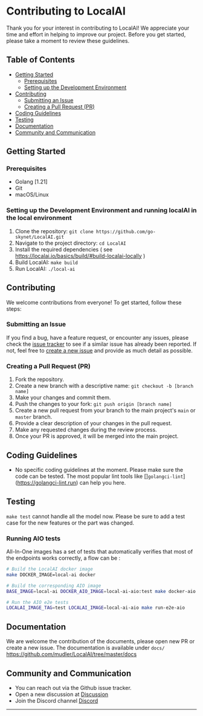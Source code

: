 # Contributing to LocalAI

Thank you for your interest in contributing to LocalAI! We appreciate your time and effort in helping to improve our project. Before you get started, please take a moment to review these guidelines.

## Table of Contents

- [Getting Started](#getting-started)
  - [Prerequisites](#prerequisites)
  - [Setting up the Development Environment](#setting-up-the-development-environment)
- [Contributing](#contributing)
  - [Submitting an Issue](#submitting-an-issue)
  - [Creating a Pull Request (PR)](#creating-a-pull-request-pr)
- [Coding Guidelines](#coding-guidelines)
- [Testing](#testing)
- [Documentation](#documentation)
- [Community and Communication](#community-and-communication)



## Getting Started

### Prerequisites

- Golang [1.21]
- Git
- macOS/Linux

### Setting up the Development Environment and running localAI in the local environment

1. Clone the repository: `git clone https://github.com/go-skynet/LocalAI.git`
2. Navigate to the project directory: `cd LocalAI`
3. Install the required dependencies ( see https://localai.io/basics/build/#build-localai-locally )
4. Build LocalAI: `make build`
5. Run LocalAI: `./local-ai`

## Contributing

We welcome contributions from everyone! To get started, follow these steps:

### Submitting an Issue

If you find a bug, have a feature request, or encounter any issues, please check the [issue tracker](https://github.com/go-skynet/LocalAI/issues) to see if a similar issue has already been reported. If not, feel free to [create a new issue](https://github.com/go-skynet/LocalAI/issues/new) and provide as much detail as possible.

### Creating a Pull Request (PR)

1. Fork the repository.
2. Create a new branch with a descriptive name: `git checkout -b [branch name]`
3. Make your changes and commit them.
4. Push the changes to your fork: `git push origin [branch name]`
5. Create a new pull request from your branch to the main project's `main` or `master` branch.
6. Provide a clear description of your changes in the pull request.
7. Make any requested changes during the review process.
8. Once your PR is approved, it will be merged into the main project.

## Coding Guidelines

- No specific coding guidelines at the moment. Please make sure the code can be tested. The most popular lint tools like []`golangci-lint`](https://golangci-lint.run) can help you here.

## Testing

`make test` cannot handle all the model now. Please be sure to add a test case for the new features or the part was changed.

### Running AIO tests

All-In-One images has a set of tests that automatically verifies that most of the endpoints works correctly, a flow can be :

```bash
# Build the LocalAI docker image
make DOCKER_IMAGE=local-ai docker

# Build the corresponding AIO image
BASE_IMAGE=local-ai DOCKER_AIO_IMAGE=local-ai-aio:test make docker-aio

# Run the AIO e2e tests
LOCALAI_IMAGE_TAG=test LOCALAI_IMAGE=local-ai-aio make run-e2e-aio
```

## Documentation

We are welcome the contribution of the documents, please open new PR or create a new issue. The documentation is available under `docs/` https://github.com/mudler/LocalAI/tree/master/docs
 
## Community and Communication

- You can reach out via the Github issue tracker.
- Open a new discussion at [Discussion](https://github.com/go-skynet/LocalAI/discussions)
- Join the Discord channel [Discord](https://discord.gg/uJAeKSAGDy)

---
